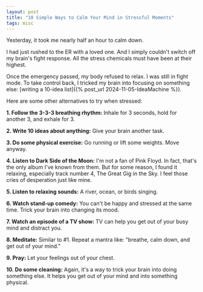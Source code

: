 ```yaml
---
layout: post
title: "10 Simple Ways to Calm Your Mind in Stressful Moments"
tags: misc
---
```


Yesterday, it took me nearly half an hour to calm down.

I had just rushed to the ER with a loved one. And I simply couldn't switch off my brain's fight response. All the stress chemicals must have been at their highest.

Once the emergency passed, my body refused to relax. I was still in fight mode. To take control back, I tricked my brain into focusing on something else: [writing a 10-idea list]({% post_url 2024-11-05-IdeaMachine %}).

Here are some other alternatives to try when stressed:

**1. Follow the 3-3-3 breathing rhythm:** Inhale for 3 seconds, hold for another 3, and exhale for 3.

**2. Write 10 ideas about anything:** Give your brain another task.

**3. Do some physical exercise:** Go running or lift some weights. Move anyway.

**4. Listen to Dark Side of the Moon:** I'm not a fan of Pink Floyd. In fact, that's the only album I've known from them. But for some reason, I found it relaxing, especially track number 4, The Great Gig in the Sky. I feel those cries of desperation just like mine.

**5. Listen to relaxing sounds:** A river, ocean, or birds singing.

**6. Watch stand-up comedy:** You can't be happy and stressed at the same time. Trick your brain into changing its mood.

**7. Watch an episode of a TV show:** TV can help you get out of your busy mind and distract you.

**8. Meditate:** Similar to #1. Repeat a mantra like: "breathe, calm down, and get out of your mind."

**9. Pray:** Let your feelings out of your chest.

**10. Do some cleaning:** Again, it's a way to trick your brain into doing something else. It helps you get out of your mind and into something physical.
